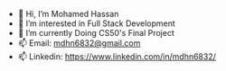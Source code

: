 - 👋 Hi, I’m Mohamed Hassan
- 👀 I’m interested in Full Stack Development
- 🌱 I’m currently Doing CS50's Final Project
- 📫 Email: mdhn6832@gmail.com
- 📫 Linkedin: https://www.linkedin.com/in/mdhn6832/

<!---
mohamed-hassan-6832/mohamed-hassan-6832 is a ✨ special ✨ repository because its `README.md` (this file) appears on your GitHub profile.
You can click the Preview link to take a look at your changes.
--->
